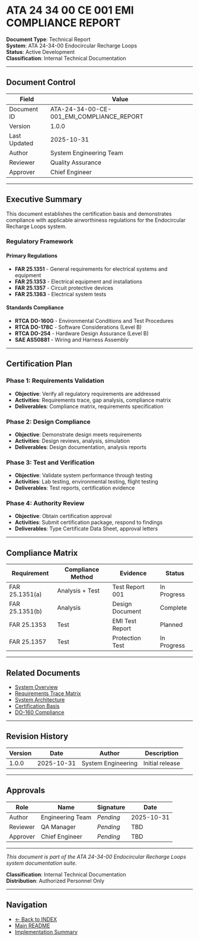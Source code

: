 # ATA 24 34 00 CE 001 EMI COMPLIANCE REPORT

**Document Type**: Technical Report  
**System**: ATA 24-34-00 Endocircular Recharge Loops  
**Status**: Active Development  
**Classification**: Internal Technical Documentation

---

## Document Control

| Field | Value |
|-------|-------|
| Document ID | ATA-24-34-00-CE-001_EMI_COMPLIANCE_REPORT |
| Version | 1.0.0 |
| Last Updated | 2025-10-31 |
| Author | System Engineering Team |
| Reviewer | Quality Assurance |
| Approver | Chief Engineer |

---

## Executive Summary

This document establishes the certification basis and demonstrates compliance with applicable airworthiness regulations for the Endocircular Recharge Loops system.

### Regulatory Framework

#### Primary Regulations
- **FAR 25.1351** - General requirements for electrical systems and equipment
- **FAR 25.1353** - Electrical equipment and installations
- **FAR 25.1357** - Circuit protective devices
- **FAR 25.1363** - Electrical system tests

#### Standards Compliance
- **RTCA DO-160G** - Environmental Conditions and Test Procedures
- **RTCA DO-178C** - Software Considerations (Level B)
- **RTCA DO-254** - Hardware Design Assurance (Level B)
- **SAE AS50881** - Wiring and Harness Assembly

---

## Certification Plan

### Phase 1: Requirements Validation
- **Objective**: Verify all regulatory requirements are addressed
- **Activities**: Requirements trace, gap analysis, compliance matrix
- **Deliverables**: Compliance matrix, requirements specification

### Phase 2: Design Compliance
- **Objective**: Demonstrate design meets requirements
- **Activities**: Design reviews, analysis, simulation
- **Deliverables**: Design documentation, analysis reports

### Phase 3: Test and Verification
- **Objective**: Validate system performance through testing
- **Activities**: Lab testing, environmental testing, flight testing
- **Deliverables**: Test reports, certification evidence

### Phase 4: Authority Review
- **Objective**: Obtain certification approval
- **Activities**: Submit certification package, respond to findings
- **Deliverables**: Type Certificate Data Sheet, approval letters

---

## Compliance Matrix

| Requirement | Compliance Method | Evidence | Status |
|-------------|-------------------|----------|--------|
| FAR 25.1351(a) | Analysis + Test | Test Report 001 | In Progress |
| FAR 25.1351(b) | Analysis | Design Document | Complete |
| FAR 25.1353 | Test | EMI Test Report | Planned |
| FAR 25.1357 | Test | Protection Test | In Progress |



---

## Related Documents

- [System Overview](../../OVERVIEW/ATA-24-34-00-000_SUBSYSTEM_SUMMARY.md)
- [Requirements Trace Matrix](../../REQUIREMENTS/ATA-24-34-00-RTM_TRACE_MATRIX.xlsx)
- [System Architecture](../../DESIGN/ATA-24-34-00-ARCH_ARCHITECTURE.md)
- [Certification Basis](../../CERTIFICATION/ATA-24-34-00-153_CERT_BASIS.md)
- [DO-160 Compliance](../../CERTIFICATION/ATA-24-34-00-156_RTCA_DO-160_COMPLIANCE.md)

---

## Revision History

| Version | Date | Author | Description |
|---------|------|--------|-------------|
| 1.0.0 | 2025-10-31 | System Engineering | Initial release |

---

## Approvals

| Role | Name | Signature | Date |
|------|------|-----------|------|
| Author | Engineering Team | _Pending_ | 2025-10-31 |
| Reviewer | QA Manager | _Pending_ | TBD |
| Approver | Chief Engineer | _Pending_ | TBD |

---

*This document is part of the ATA 24-34-00 Endocircular Recharge Loops system documentation suite.*

**Classification**: Internal Technical Documentation  
**Distribution**: Authorized Personnel Only

---

## Navigation

- [← Back to INDEX](../../INDEX.md)
- [Main README](../../README.md)
- [Implementation Summary](../../IMPLEMENTATION_SUMMARY.md)
